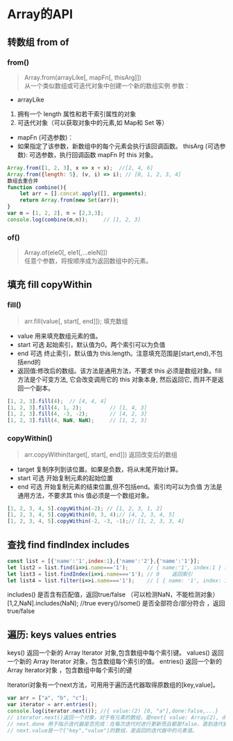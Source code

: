 # Array的API

## 转数组 from  of

### from()
> Array.from(arrayLike[, mapFn[, thisArg]])  
从一个类似数组或可迭代对象中创建一个新的数组实例
参数：
- arrayLike
1. 拥有一个 length 属性和若干索引属性的对象
2. 可迭代对象（可以获取对象中的元素,如 Map和 Set 等）
- mapFn (可选参数)：
- 如果指定了该参数，新数组中的每个元素会执行该回调函数。
thisArg (可选参数):
可选参数，执行回调函数 mapFn 时 this 对象。
```js
Array.from([1, 2, 3], x => x + x);  //[2, 4, 6]
Array.from({length: 5}, (v, i) => i); // [0, 1, 2, 3, 4]
数组去重合并
function combine(){
    let arr = [].concat.apply([], arguments);
    return Array.from(new Set(arr));
}
var m = [1, 2, 2], n = [2,3,3];
console.log(combine(m,n));     // [1, 2, 3]
```

### of()
> Array.of(ele0[, ele1[,...eleN]])   
任意个参数，将按顺序成为返回数组中的元素。
 

## 填充 fill  copyWithin
### fill()
> arr.fill(value[, start[, end]]);   填充数组
- value 用来填充数组元素的值。
- start 可选 起始索引，默认值为0。两个索引可以为负值
- end 可选 终止索引，默认值为 this.length。注意填充范围是[start,end),不包括end的
- 返回值:修改后的数组。该方法是通用方法，不要求 this 必须是数组对象。fill 方法是个可变方法, 它会改变调用它的 this 对象本身, 然后返回它, 而并不是返回一个副本。
```js
[1, 2, 3].fill(4);  // [4, 4, 4]
[1, 2, 3].fill(4, 1, 2);         // [1, 4, 3]
[1, 2, 3].fill(4, -3, -2);       // [4, 2, 3]
[1, 2, 3].fill(4, NaN, NaN);     // [1, 2, 3]
```
### copyWithin()
> arr.copyWithin(target[, start[, end]]) 返回改变后的数组
- target 复制序列到该位置。如果是负数，将从末尾开始计算。
- start 可选 开始复制元素的起始位置
- end 可选 开始复制元素的结束位置,但不包括end。索引均可以为负值
方法是通用方法，不要求其 this 值必须是一个数组对象。
```js
[1, 2, 3, 4, 5].copyWithin(-2); // [1, 2, 3, 1, 2]
[1, 2, 3, 4, 5].copyWithin(0, 3, 4);// [4, 2, 3, 4, 5]
[1, 2, 3, 4, 5].copyWithin(-2, -3, -1);// [1, 2, 3, 3, 4]
```

## 查找  find   findIndex   includes
```js
const list = [{'name':'1',index:1},{'name':'2'},{'name':'1'}]; 
let list2 = list.find(i=>i.name==='1');      // { name:'1', index:1 } 返回元素
let list3 = list.findIndex(i=>i.name==='1'); // 0    返回索引
let list4 = list.filter(i=>i.name==='1');    // [ { name: '1', index: 1 }, { name: '1' } ] //返回所有符合的元素组成的数组
```
includes() 是否含有匹配值，返回true/false （可以检测NaN，不能检测对象）
[1,2,NaN].includes(NaN); //true
every()/some() 是否全部符合/部分符合 ，返回true/false


## 遍历: keys values entries
keys() 返回一个新的 Array Iterator 对象,包含数组中每个索引键。
values() 返回一个新的 Array Iterator 对象，包含数组每个索引的值。
entries() 返回一个新的Array Iterator对象 ，包含数组中每个索引的键

Iteratori对象有一个next方法，可用用于遍历迭代器取得原数组的[key,value]。
```js
var arr = ["a", "b", "c"]; 
var iterator = arr.entries();
console.log(iterator.next()); //{ value:(2) [0, "a"],done:false,...}
// iterator.next()返回一个对象，对于有元素的数组，是next{ value: Array(2), done: false }；
// next.done 用于指示迭代器是否完成：在每次迭代时进行更新而且都是false，直到迭代器结束done才是true。
// next.value是一个["key","value"]的数组，是返回的迭代器中的元素值。
```